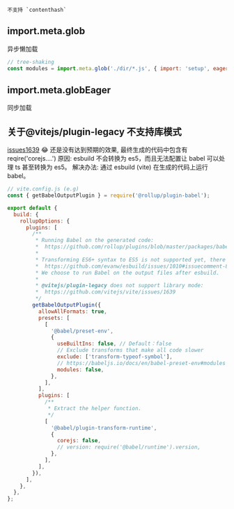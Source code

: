 ```ad-warning
不支持 `contenthash`
```
## import.meta.glob
异步懒加载
```js
// tree-shaking
const modules = import.meta.glob('./dir/*.js', { import: 'setup', eager: true })
```

## import.meta.globEager
同步加载

## 关于@vitejs/plugin-legacy 不支持库模式
[issues1639](https://github.com/vitejs/vite/issues/1639)
😂 还是没有达到预期的效果, 最终生成的代码中包含有 reqire('corejs....')
原因: esbuild 不会转换为 es5，而且无法配置让 babel 可以处理 ts 甚至转换为 es5。
解决办法: 通过 esbuild (vite) 在生成的代码上运行 babel。

```js
// vite.config.js (e.g)
const { getBabelOutputPlugin } = require('@rollup/plugin-babel');

export default {
  build: {
    rollupOptions: {
      plugins: [
        /**
         * Running Babel on the generated code:
         *  https://github.com/rollup/plugins/blob/master/packages/babel/README.md#running-babel-on-the-generated-code
         *
         * Transforming ES6+ syntax to ES5 is not supported yet, there are two ways to do:
         *  https://github.com/evanw/esbuild/issues/1010#issuecomment-803865232
         * We choose to run Babel on the output files after esbuild.
         *
         * @vitejs/plugin-legacy does not support library mode:
         *  https://github.com/vitejs/vite/issues/1639
         */
        getBabelOutputPlugin({
          allowAllFormats: true,
          presets: [
            [
              '@babel/preset-env',
              {
                useBuiltIns: false, // Default：false
                // Exclude transforms that make all code slower
                exclude: ['transform-typeof-symbol'],
                // https://babeljs.io/docs/en/babel-preset-env#modules
                modules: false,
              },
            ],
          ],
          plugins: [
            /**
             * Extract the helper function.
             */
            [
              '@babel/plugin-transform-runtime',
              {
                corejs: false,
                // version: require('@babel/runtime').version,
              },
            ],
          ],
        }),
      ],
    },
  },
};
```